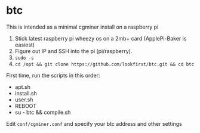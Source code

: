 btc
===
This is intended as a minimal cgminer install on a raspberry pi

1. Stick latest raspberry pi wheezy os on a 2mb+ card (ApplePi-Baker is easiest)
2. Figure out IP and SSH into the pi (pi/raspberry).
3. `sudo -s`
4. `cd /opt && git clone https://github.com/lookfirst/btc.git && cd btc`

First time, run the scripts in this order:

* apt.sh
* install.sh
* user.sh
* REBOOT
* su - btc && compile.sh

Edit `conf/cgminer.conf` and specify your btc address and other settings
